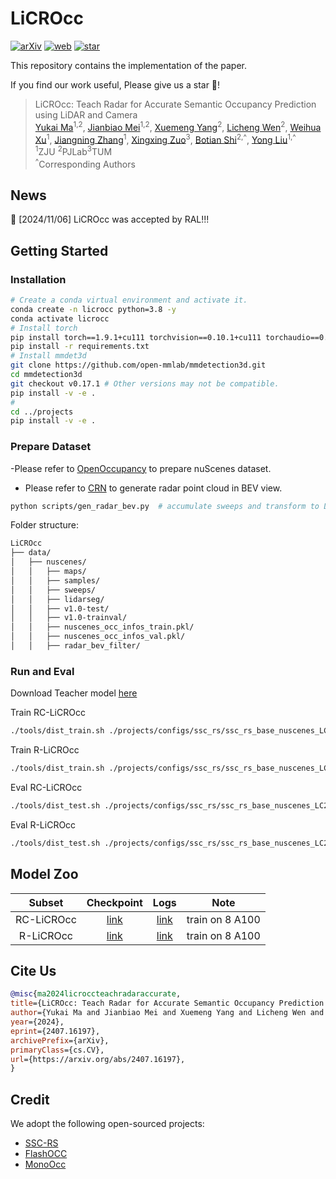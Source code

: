 # LiCROcc

[![arXiv](https://img.shields.io/badge/ArXiv-2407.16197-b31b1b.svg?style=plastic)](https://arxiv.org/abs/2407.16197) [![web](https://img.shields.io/badge/Web-LiCROcc-blue.svg?style=plastic)](https://hr-zju.github.io/LiCROcc/)  [![star](https://img.shields.io/github/stars/HR-zju/LiCROcc)](https://github.com/HR-zju/LiCROcc)

This repository contains the implementation of the paper.

If you find our work useful, Please give us a star 🌟!

> LiCROcc: Teach Radar for Accurate Semantic Occupancy Prediction using LiDAR and Camera <br>
> [Yukai Ma](https://april.zju.edu.cn/team/yukai-ma/)<sup>1,2</sup>, [Jianbiao Mei](https://april.zju.edu.cn/team/jianbiao-mei/)<sup>1,2</sup>, [Xuemeng Yang](https://scholar.google.com/citations?user=xGuZsikAAAAJ&hl=zh-CN)<sup>2</sup>, [Licheng Wen](https://wenlc.cn/)<sup>2</sup>, [Weihua Xu](https://person.zju.edu.cn/whxu)<sup>1</sup>, [Jiangning Zhang](https://zhangzjn.github.io/)<sup>1</sup>, [Xingxing Zuo](https://xingxingzuo.github.io/)<sup>3</sup>, [Botian Shi](https://scholar.google.com/citations?user=K0PpvLkAAAAJ)<sup>2,^</sup>, [Yong Liu](https://scholar.google.com.hk/citations?user=qYcgBbEAAAAJ&hl=zh-CN&oi=sra)<sup>1,^</sup><br>
> <sup>1</sup>ZJU <sup>2</sup>PJLab<sup>3</sup>TUM<br>
> <sup>^</sup>Corresponding Authors

## News

🎉 [2024/11/06] LiCROcc was accepted by RAL!!!
## Getting Started
### Installation
```bash
# Create a conda virtual environment and activate it.
conda create -n licrocc python=3.8 -y
conda activate licrocc
# Install torch
pip install torch==1.9.1+cu111 torchvision==0.10.1+cu111 torchaudio==0.9.1 -f ttps://download.pytorch.org/whl/torch_stable.html
pip install -r requirements.txt
# Install mmdet3d
git clone https://github.com/open-mmlab/mmdetection3d.git
cd mmdetection3d
git checkout v0.17.1 # Other versions may not be compatible.
pip install -v -e .
# 
cd ../projects
pip install -v -e .
``````

### Prepare Dataset
-Please refer to [OpenOccupancy](https://github.com/JeffWang987/OpenOccupancy/blob/main/docs/prepare_data.md) to prepare nuScenes dataset.
- Please refer to [CRN](https://github.com/youngskkim/CRN) to generate radar point cloud in BEV view.
```bash
python scripts/gen_radar_bev.py  # accumulate sweeps and transform to LiDAR coords
```
Folder structure:
```bash
LiCROcc
├── data/
│   ├── nuscenes/
│   │   ├── maps/
│   │   ├── samples/
│   │   ├── sweeps/
│   │   ├── lidarseg/
│   │   ├── v1.0-test/
│   │   ├── v1.0-trainval/
│   │   ├── nuscenes_occ_infos_train.pkl/
│   │   ├── nuscenes_occ_infos_val.pkl/
│   │   ├── radar_bev_filter/
```

### Run and Eval
Download Teacher model [here](https://drive.google.com/file/d/11oejqfgTr489EeW-nftxMi2d6Rp07yRS/view?usp=drive_link)

Train RC-LiCROcc
```bash
./tools/dist_train.sh ./projects/configs/ssc_rs/ssc_rs_base_nuscenes_LC2LR123.py N_GPUs
```

Train R-LiCROcc
```bash
./tools/dist_train.sh ./projects/configs/ssc_rs/ssc_rs_base_nuscenes_LC2radar12.py N_GPUs
```


Eval RC-LiCROcc
```bash
./tools/dist_test.sh ./projects/configs/ssc_rs/ssc_rs_base_nuscenes_LC2LR123.py ./path/to/ckpts.pth N_GPUs
```

Eval R-LiCROcc
```bash
./tools/dist_test.sh ./projects/configs/ssc_rs/ssc_rs_base_nuscenes_LC2radar12.py ./path/to/ckpts.pth N_GPUs
```

## Model Zoo
 Subset | Checkpoint | Logs | Note |
| :---: | :---: | :---: | :---: |
| RC-LiCROcc | [link](https://drive.google.com/file/d/14B9lfnVtrgWwmortPv3yydnIyav7AiFk/view?usp=drive_link)| [link](https://drive.google.com/file/d/1PLQ_ETfT_LLcZZvLrvMF3tgGpUp51NMG/view?usp=drive_link) | train on 8 A100|
| R-LiCROcc | [link](https://drive.google.com/file/d/1ETI3StsHwqQoBn4OkmELB8ppYTt7hunw/view?usp=drive_link)| [link](https://drive.google.com/file/d/1vvkoTrNSmBg_Ktd-yn0UjuFQp9it6DiO/view?usp=drive_link) | train on 8 A100|

## Cite Us

```bibtex
@misc{ma2024licroccteachradaraccurate,
title={LiCROcc: Teach Radar for Accurate Semantic Occupancy Prediction using LiDAR and Camera}, 
author={Yukai Ma and Jianbiao Mei and Xuemeng Yang and Licheng Wen and Weihua Xu and Jiangning Zhang and Botian Shi and Yong Liu and Xingxing Zuo},
year={2024},
eprint={2407.16197},
archivePrefix={arXiv},
primaryClass={cs.CV},
url={https://arxiv.org/abs/2407.16197}, 
}  
```

## Credit

We adopt the following open-sourced projects:

- [SSC-RS](https://github.com/Jieqianyu/SSC-RS)
- [FlashOCC](https://github.com/Yzichen/FlashOCC)
- [MonoOcc](https://github.com/ucaszyp/MonoOcc)
